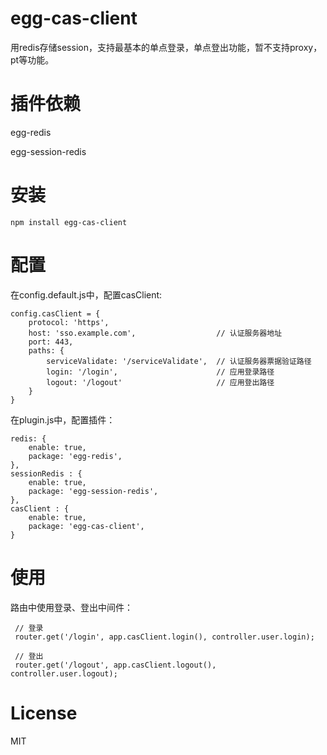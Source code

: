 # egg-cas-client  
  
  
用redis存储session，支持最基本的单点登录，单点登出功能，暂不支持proxy，pt等功能。  

# 插件依赖  
  
  
egg-redis  
  
  
egg-session-redis  
  
# 安装  
  
  ```
  npm install egg-cas-client  
  ```
    
# 配置  
  
  在config.default.js中，配置casClient:  
    
    
    config.casClient = {
        protocol: 'https',
        host: 'sso.example.com',                  // 认证服务器地址
        port: 443,
        paths: {
            serviceValidate: '/serviceValidate',  // 认证服务器票据验证路径
            login: '/login',                      // 应用登录路径
            logout: '/logout'                     // 应用登出路径
        }
    }
      
   在plugin.js中，配置插件：  
     
    redis: {
        enable: true,
        package: 'egg-redis',
    },
    sessionRedis : {
        enable: true,
        package: 'egg-session-redis',
    },
    casClient : {
        enable: true,
        package: 'egg-cas-client',
    }  
        
        
 # 使用  
   
   路由中使用登录、登出中间件：  
       
     // 登录  
     router.get('/login', app.casClient.login(), controller.user.login);  
     
     // 登出  
     router.get('/logout', app.casClient.logout(), controller.user.logout);  
     
 # License  
   MIT

